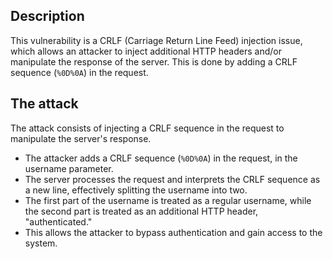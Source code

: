 ## Description

This vulnerability is a CRLF (Carriage Return Line Feed) injection issue, which allows an attacker to inject additional HTTP headers and/or manipulate the response of the server. This is done by adding a CRLF sequence (`%0D%0A`) in the request.

## The attack

The attack consists of injecting a CRLF sequence in the request to manipulate the server's response.

- The attacker adds a CRLF sequence (`%0D%0A`) in the request, in the username parameter.
- The server processes the request and interprets the CRLF sequence as a new line, effectively splitting the username into two.
- The first part of the username is treated as a regular username, while the second part is treated as an additional HTTP header, "authenticated."
- This allows the attacker to bypass authentication and gain access to the system.
